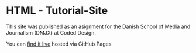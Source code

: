 # HTML - Tutorial-Site

This site was published as an asignment for the Danish School of Media and Journalism (DMJX) at Coded Design.

You can [find it live](https://baldriansector.github.io/Tutorial-Site/) hosted via GitHub Pages
